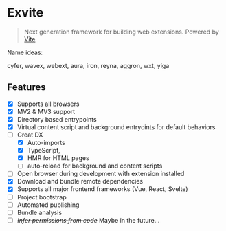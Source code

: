 # Exvite

> Next generation framework for building web extensions. Powered by [Vite](https://vitejs.dev/)

Name ideas:

cyfer, wavex, webext, aura, iron, reyna, aggron, wxt, yiga

## Features

- [x] Supports all browsers
- [x] MV2 & MV3 support
- [x] Directory based entrypoints
- [x] Virtual content script and background entryoints for default behaviors
- [ ] Great DX
  - [x] Auto-imports
  - [x] TypeScript,
  - [x] HMR for HTML pages
  - [ ] auto-reload for background and content scripts
- [ ] Open browser during development with extension installed
- [x] Download and bundle remote dependencies
- [x] Supports all major frontend frameworks (Vue, React, Svelte)
- [ ] Project bootstrap
- [ ] Automated publishing
- [ ] Bundle analysis
- [ ] ~~_Infer permissions from code_~~ Maybe in the future...
